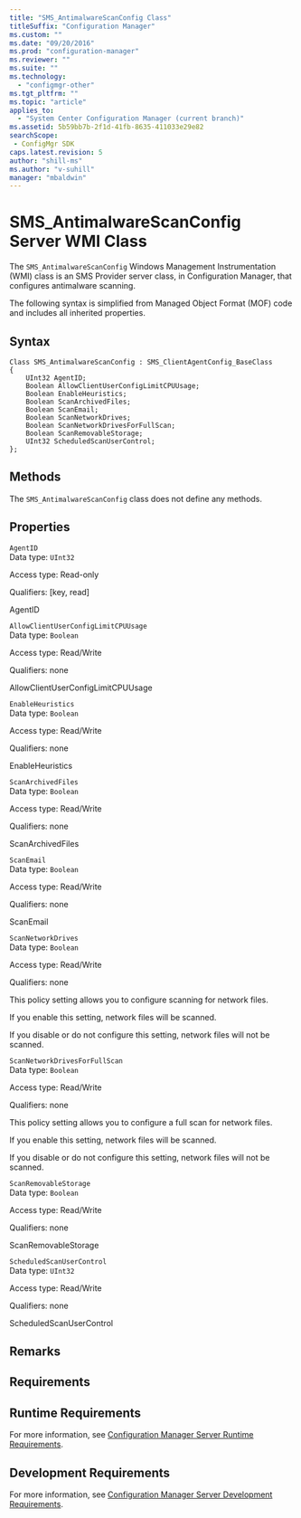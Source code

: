 ```yaml
---
title: "SMS_AntimalwareScanConfig Class"
titleSuffix: "Configuration Manager"
ms.custom: ""
ms.date: "09/20/2016"
ms.prod: "configuration-manager"
ms.reviewer: ""
ms.suite: ""
ms.technology:
  - "configmgr-other"
ms.tgt_pltfrm: ""
ms.topic: "article"
applies_to:
  - "System Center Configuration Manager (current branch)"
ms.assetid: 5b59bb7b-2f1d-41fb-8635-411033e29e82searchScope: - ConfigMgr SDK
caps.latest.revision: 5
author: "shill-ms"
ms.author: "v-suhill"
manager: "mbaldwin"
---
```

# SMS_AntimalwareScanConfig Server WMI Class
The `SMS_AntimalwareScanConfig` Windows Management Instrumentation (WMI) class is an SMS Provider server class, in Configuration Manager, that configures antimalware scanning.  

 The following syntax is simplified from Managed Object Format (MOF) code and includes all inherited properties.  

## Syntax  

```  
Class SMS_AntimalwareScanConfig : SMS_ClientAgentConfig_BaseClass  
{  
    UInt32 AgentID;  
    Boolean AllowClientUserConfigLimitCPUUsage;  
    Boolean EnableHeuristics;  
    Boolean ScanArchivedFiles;  
    Boolean ScanEmail;  
    Boolean ScanNetworkDrives;  
    Boolean ScanNetworkDrivesForFullScan;  
    Boolean ScanRemovableStorage;  
    UInt32 ScheduledScanUserControl;  
};  
```  

## Methods  
 The `SMS_AntimalwareScanConfig` class does not define any methods.  

## Properties  
 `AgentID`  
 Data type: `UInt32`  

 Access type: Read-only  

 Qualifiers: [key, read]  

 AgentID    

 `AllowClientUserConfigLimitCPUUsage`  
 Data type: `Boolean`  

 Access type: Read/Write  

 Qualifiers: none  

 AllowClientUserConfigLimitCPUUsage    

 `EnableHeuristics`  
 Data type: `Boolean`  

 Access type: Read/Write  

 Qualifiers: none  

 EnableHeuristics    

 `ScanArchivedFiles`  
 Data type: `Boolean`  

 Access type: Read/Write  

 Qualifiers: none  

 ScanArchivedFiles    

 `ScanEmail`  
 Data type: `Boolean`  

 Access type: Read/Write  

 Qualifiers: none  

 ScanEmail    

 `ScanNetworkDrives`  
 Data type: `Boolean`  

 Access type: Read/Write  

 Qualifiers: none  

 This policy setting allows you to configure scanning for network files.  

 If you enable this setting, network files will be scanned.  

 If you disable or do not configure this setting, network files will not be scanned.  

 `ScanNetworkDrivesForFullScan`  
 Data type: `Boolean`  

 Access type: Read/Write  

 Qualifiers: none  

 This policy setting allows you to configure a full scan for network files.  

 If you enable this setting, network files will be scanned.  

 If you disable or do not configure this setting, network files will not be scanned.  

 `ScanRemovableStorage`  
 Data type: `Boolean`  

 Access type: Read/Write  

 Qualifiers: none  

 ScanRemovableStorage    

 `ScheduledScanUserControl`  
 Data type: `UInt32`  

 Access type: Read/Write  

 Qualifiers: none  

 ScheduledScanUserControl    

## Remarks  

## Requirements  

## Runtime Requirements  
 For more information, see [Configuration Manager Server Runtime Requirements](../../../../../develop/core/reqs/server-runtime-requirements.md).  

## Development Requirements  
 For more information, see [Configuration Manager Server Development Requirements](../../../../../develop/core/reqs/server-development-requirements.md).
